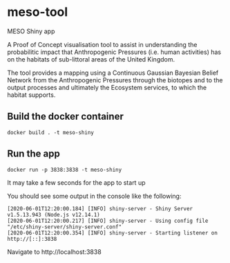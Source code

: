 # meso-tool

MESO Shiny app

A Proof of Concept visualisation tool to assist in understanding the probabilitic impact that Anthropogenic Pressures (i.e. human activities) has on the habitats of sub-littoral areas of the United Kingdom.

The tool provides a mapping using a Continuous Gaussian Bayesian Belief Network from the Anthropogenic Pressures through the biotopes and to the output processes and ultimately the Ecosystem services, to which the habitat supports.

## Build the docker container

    docker build . -t meso-shiny

## Run the app

    docker run -p 3838:3838 -t meso-shiny

It may take a few seconds for the app to start up

You should see some output in the console like the following:

    [2020-06-01T12:20:00.184] [INFO] shiny-server - Shiny Server v1.5.13.943 (Node.js v12.14.1)
    [2020-06-01T12:20:00.217] [INFO] shiny-server - Using config file "/etc/shiny-server/shiny-server.conf"
    [2020-06-01T12:20:00.354] [INFO] shiny-server - Starting listener on http://[::]:3838

Navigate to http://localhost:3838


